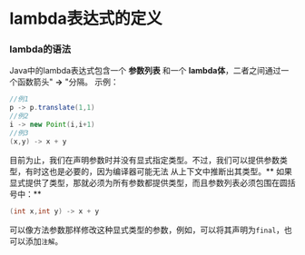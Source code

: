 lambda表达式的定义
==============================
### lambda的语法
Java中的lambda表达式包含一个 **参数列表** 和一个 **lambda体**，二者之间通过一个函数箭头" **->** "分隔。
示例：
```java
//例1
p -> p.translate(1,1)
//例2
i -> new Point(i,i+1)
//例3
(x,y) -> x + y
```
目前为止，我们在声明参数时并没有显式指定类型。不过，我们可以提供参数类型，有时这也是必要的，因为编译器可能无法
从上下文中推断出其类型。** 如果显式提供了类型，那就必须为所有参数都提供类型，而且参数列表必须包围在圆括号中：**
```java
(int x,int y) -> x + y
```
可以像方法参数那样修改这种显式类型的参数，例如，可以将其声明为`final`，也可以添加`注解`。
